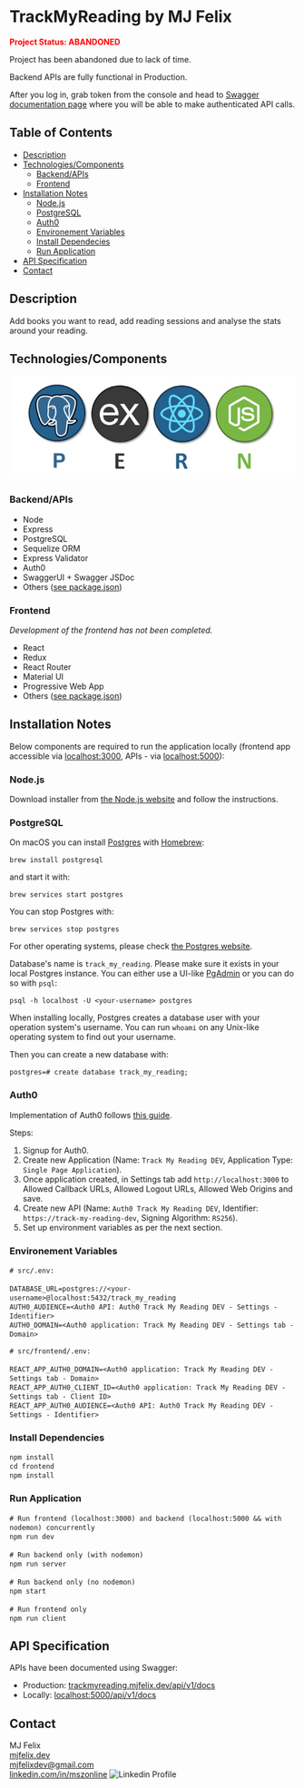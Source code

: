 # TrackMyReading by MJ Felix

<span style='color:red'>**Project Status: ABANDONED**</span>

Project has been abandoned due to lack of time.

Backend APIs are fully functional in Production.

After you log in, grab token from the console and head to [Swagger documentation page](https://trackmyreading.mjfelix.dev/api/v1/docs) where you will be able to make authenticated API calls.

## Table of Contents

- [Description](#description)
- [Technologies/Components](#technologiescomponents)
  - [Backend/APIs](#backendapis)
  - [Frontend](#frontend)
- [Installation Notes](#installation-notes)
  - [Node.js](#nodejs)
  - [PostgreSQL](#postgresql)
  - [Auth0](#auth0)
  - [Environement Variables](#environement-variables)
  - [Install Dependecies](#install-dependencies)
  - [Run Application](#run-application)
- [API Specification](#api-specification)
- [Contact](#contact)

## Description

Add books you want to read, add reading sessions and analyse the stats around your reading.

## Technologies/Components

![PERN stack](./frontend/public/pern-stack.jpg)

### Backend/APIs

- Node
- Express
- PostgreSQL
- Sequelize ORM
- Express Validator
- Auth0
- SwaggerUI + Swagger JSDoc
- Others ([see package.json](https://github.com/mj-felix/track-my-reading/blob/main/package.json))

### Frontend

_Development of the frontend has not been completed._

- React
- Redux
- React Router
- Material UI
- Progressive Web App
- Others ([see package.json](https://github.com/mj-felix/track-my-reading/blob/main/frontend/package.json))

## Installation Notes

Below components are required to run the application locally (frontend app accessible via [localhost:3000](http://localhost:3000), APIs - via [localhost:5000](http://localhost:5000)):

### Node.js

Download installer from [the Node.js website](https://nodejs.org/en/download/) and follow the instructions.

### PostgreSQL

On macOS you can install [Postgres](https://www.postgresql.org) with [Homebrew](https://brew.sh/):

```
brew install postgresql
```

and start it with:

```
brew services start postgres
```

You can stop Postgres with:

```
brew services stop postgres
```

For other operating systems, please check [the Postgres website](https://www.postgresql.org/download/).

Database's name is `track_my_reading`. Please make sure it exists in your local Postgres instance. You can either use a UI-like [PgAdmin](https://www.pgadmin.org) or you can do so with `psql`:

```
psql -h localhost -U <your-username> postgres
```

When installing locally, Postgres creates a database user with your operation system's username. You can run `whoami` on any Unix-like operating system to find out your username.

Then you can create a new database with:

```
postgres=# create database track_my_reading;
```

### Auth0

Implementation of Auth0 follows [this guide](https://auth0.com/blog/complete-guide-to-react-user-authentication).

Steps:

1. Signup for Auth0.
2. Create new Application (Name: `Track My Reading DEV`, Application Type: `Single Page Application`).
3. Once application created, in Settings tab add `http://localhost:3000` to Allowed Callback URLs, Allowed Logout URLs, Allowed Web Origins and save.
4. Create new API (Name: `Auth0 Track My Reading DEV`, Identifier: `https://track-my-reading-dev`, Signing Algorithm: `RS256`).
5. Set up environment variables as per the next section.

### Environement Variables

```
# src/.env:

DATABASE_URL=postgres://<your-username>@localhost:5432/track_my_reading
AUTH0_AUDIENCE=<Auth0 API: Auth0 Track My Reading DEV - Settings - Identifier>
AUTH0_DOMAIN=<Auth0 application: Track My Reading DEV - Settings tab - Domain>
```

```
# src/frontend/.env:

REACT_APP_AUTH0_DOMAIN=<Auth0 application: Track My Reading DEV - Settings tab - Domain>
REACT_APP_AUTH0_CLIENT_ID=<Auth0 application: Track My Reading DEV - Settings tab - Client ID>
REACT_APP_AUTH0_AUDIENCE=<Auth0 API: Auth0 Track My Reading DEV - Settings - Identifier>
```

### Install Dependencies

```
npm install
cd frontend
npm install
```

### Run Application

```
# Run frontend (localhost:3000) and backend (localhost:5000 && with nodemon) concurrently
npm run dev

# Run backend only (with nodemon)
npm run server

# Run backend only (no nodemon)
npm start

# Run frontend only
npm run client
```

## API Specification

APIs have been documented using Swagger:

- Production: [trackmyreading.mjfelix.dev/api/v1/docs](https://trackmyreading.mjfelix.dev/api/v1/docs)
- Locally: [localhost:5000/api/v1/docs](http://localhost:5000/api/v1/docs)

## Contact

MJ Felix<br>
[mjfelix.dev](https://mjfelix.dev)<br>
mjfelixdev@gmail.com<br>
[linkedin.com/in/mszonline](https://www.linkedin.com/in/mjfelix/) ![Linkedin Profile](https://i.stack.imgur.com/gVE0j.png)

